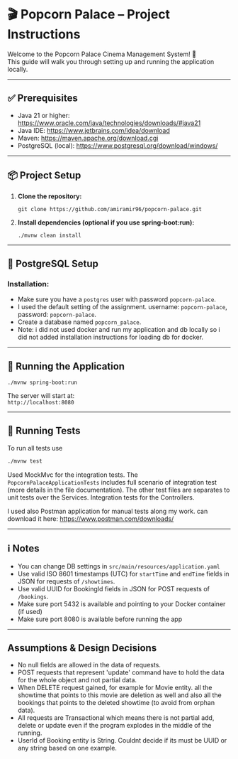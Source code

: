 # 🎬 Popcorn Palace – Project Instructions

Welcome to the Popcorn Palace Cinema Management System! 🍿  
This guide will walk you through setting up and running the application locally.

---

## ✅ Prerequisites

- Java 21 or higher: https://www.oracle.com/java/technologies/downloads/#java21
- Java IDE:  https://www.jetbrains.com/idea/download
- Maven: https://maven.apache.org/download.cgi
- PostgreSQL (local): https://www.postgresql.org/download/windows/

---

## 📦 Project Setup

1. **Clone the repository:**
   ```Terminal:
   git clone https://github.com/amiramir96/popcorn-palace.git
   ```

2. **Install dependencies (optional if you use spring-boot:run):**
   ```Terminal:
   ./mvnw clean install
   ```
---
## 🐘 PostgreSQL Setup

### Installation:
- Make sure you have a `postgres` user with password `popcorn-palace`.
- I used the default setting of the assignment. username: `popcorn-palace`, password: `popcorn-palace`.
- Create a database named `popcorn_palace`.
- Note: i did not used docker and run my application and db locally so i did not added installation instructions for loading db for docker.
---

## 🚀 Running the Application

```Terminal:
./mvnw spring-boot:run
```

The server will start at:  
`http://localhost:8080`

---

## 🧪 Running Tests

To run all tests use
```bash
./mvnw test
```
Used MockMvc for the integration tests.
The `PopcornPalaceApplicationTests` includes full scenario of integration test (more details in the file documentation).
The other test files are separates to unit tests over the Services. Integration tests for the Controllers.

I used also Postman application for manual tests along my work.
can download it here: https://www.postman.com/downloads/

---

## ℹ️ Notes

- You can change DB settings in `src/main/resources/application.yaml`
- Use valid ISO 8601 timestamps (UTC) for `startTime` and `endTime` fields in JSON for requests of `/showtimes`.
- Use valid UUID for BookingId fields in JSON for POST requests of `/bookings`.
- Make sure port 5432 is available and pointing to your Docker container (if used)
- Make sure port 8080 is available before running the app

---

## Assumptions & Design Decisions
- No null fields are allowed in the data of requests.
- POST requests that represent 'update' command have to hold the data for the whole object and not partial data.
- When DELETE request gained, for example for Movie entity. all the showtime that points to this movie are deletion as well and also all the bookings that points to the deleted showtime (to avoid from orphan data).
- All requests are Transactional which means there is not partial add, delete or update even if the program explodes in the middle of the running.
- UserId of Booking entity is String. Couldnt decide if its must be UUID or any string based on one example.
